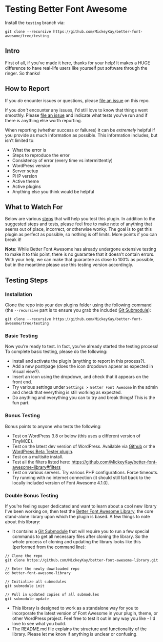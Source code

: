 # Testing Better Font Awesome #

Install the `testing` branch via:
```
git clone --recursive https://github.com/MickeyKay/better-font-awesome/tree/testing
```

## Intro ##
First of all, if you've made it here, thanks for your help! It makes a HUGE difference to have real-life users like yourself put software through the ringer. So thanks!

## How to Report ##
If you *do* enounter issues or questions, please [file an issue](https://github.com/MickeyKay/better-font-awesome/issues) on this repo.

If you *don't* encounter any issues, I'd still love to know that things went smoothly. Please [file an issue](https://github.com/MickeyKay/better-font-awesome/issues) and indicate what tests you've run and if there is anything else worth reporting.

When reporting (whether success or failures) it can be *extremely* helpful if you provide as much information as possible. This information includes, but isn't limited to:

* What the error is
* Steps to reproduce the error
* Consistency of error (every time vs intermittently)
* WordPress version
* Server setup
* PHP version
* Active theme
* Active plugins
* Anything else you think would be helpful

## What to Watch For ##
Below are various [steps](https://github.com/MickeyKay/better-font-awesome/blob/master/testing/testing.md#testing-steps) that will help you test this plugin. In addition to the suggested steps and tests, please feel free to make note of anything that seems out of place, incorrect, or otherwise wonky. The goal is to get this plugin as perfect as possible, so nothing is off limits. More points if you can break it!

**Note:** While Better Font Awesome has already undergone extensive testing to make it to this point, there is no guarantee that it doesn't contain errors. With your help, we can make that guarantee as close to 100% as possible, but in the meantime please use this testing version accordingly.

## Testing Steps ##

### Installation ###
Clone the repo into your dev plugins folder using the following command (the `--recursive` part is to ensure you grab the included [Git Submodule](http://git-scm.com/book/en/Git-Tools-Submodules)):
```
git clone --recursive https://github.com/MickeyKay/better-font-awesome/tree/testing
```

### Basic Testing ###
Now you're ready to test. In fact, you've already started the testing process! To complete basic testing, please do the following:

* Install and activate the plugin (anything to report in this process?).
* Add a new post/page (does the icon dropdown appear as expected in Visual view?).
* Insert an icon using the dropdown, and check that it appears on the front end.
* Try various settings under `Settings > Better Font Awesome` in the admin and check that everything is still working as expected.
* Do anything and everything you can to try and break things! This is the fun part.

### Bonus Testing ###
Bonus points to anyone who tests the following:

* Test on WordPress 3.8 or below (this uses a different version of TinyMCE).
* Test on the latest dev version of WordPress. Available via [Github](https://github.com/WordPress/WordPress) or the [WordPress Beta Tester plugin](https://wordpress.org/plugins/wordpress-beta-tester/).
* Test on a multisite install.
* Test all the filters listed here: https://github.com/MickeyKay/better-font-awesome-library#filters
* Test on various servers. Try various PHP configurations. Force timeouts. Try running with no internet connection (it should still fall back to the locally included version of Font Awesome 4.1.0).

### Double Bonus Testing ###
If you're feeling super dedicated and want to learn about a cool new library I've been working on, then test the [Better Font Awesome Library](https://github.com/MickeyKay/better-font-awesome-library/), the core stand-alone library upon which the plugin is based. A few things to note about this library:

* It contains a [Git Submodule](http://git-scm.com/book/en/Git-Tools-Submodules) that will require you to run a few special commands to get all necessary files after cloning the library. So the whole process of cloning and updating the library looks like this (performed from the command line):
```
// Clone the repo
git clone https://github.com/MickeyKay/better-font-awesome-library.git

// Enter the newly downloaded repo
cd better-font-awesome-library

// Initialize all submodules
git submodule init

// Pull in updated copies of all submodules
git submodule update
```
* This library is designed to work as a standalone way for you to incorporate the latest version of Font Awesome in your plugin, theme, or other WordPress project. Feel free to test it out in any way you like - I'd love to see what you build.
* The README.md file explains the structure and functionality of the library. Please let me know if anything is unclear or confusing.


